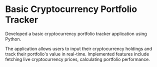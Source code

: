 # Basic Cryptocurrency Portfolio Tracker
Developed a basic cryptocurrency portfolio tracker application using Python.

The application allows users to input their cryptocurrency holdings and track their portfolio's value in real-time. Implemented features include fetching live cryptocurrency prices, calculating portfolio performance.
